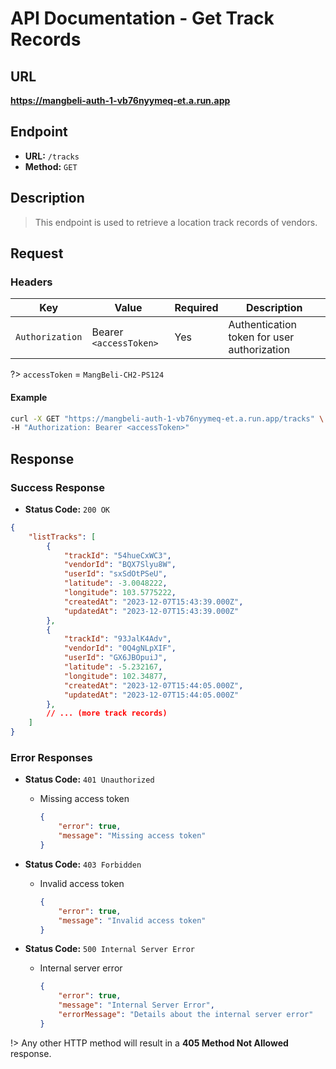 # **API Documentation - Get Track Records**

## URL

**https://mangbeli-auth-1-vb76nyymeq-et.a.run.app**

## Endpoint

- **URL:** `/tracks`
- **Method:** `GET`

## Description

> This endpoint is used to retrieve a location track records of vendors.

## Request

### Headers

| Key            | Value                  | Required | Description                                |
| -------------- | ---------------------- | -------- | ------------------------------------------ |
| `Authorization`| Bearer `<accessToken>` | Yes      | Authentication token for user authorization|

?> `accessToken` = `MangBeli-CH2-PS124`

#### Example
```bash
curl -X GET "https://mangbeli-auth-1-vb76nyymeq-et.a.run.app/tracks" \
-H "Authorization: Bearer <accessToken>"
```

## Response

### Success Response

- **Status Code:** `200 OK`
```json
{
    "listTracks": [
        {
            "trackId": "54hueCxWC3",
            "vendorId": "BQX7Slyu8W",
            "userId": "sxSdOtPSeU",
            "latitude": -3.0048222,
            "longitude": 103.5775222,
            "createdAt": "2023-12-07T15:43:39.000Z",
            "updatedAt": "2023-12-07T15:43:39.000Z"
        },
        {
            "trackId": "93JalK4Adv",
            "vendorId": "0Q4gNLpXIF",
            "userId": "GX6JBOpuiJ",
            "latitude": -5.232167,
            "longitude": 102.34877,
            "createdAt": "2023-12-07T15:44:05.000Z",
            "updatedAt": "2023-12-07T15:44:05.000Z"
        },
        // ... (more track records)
    ]
}
```

### Error Responses

- **Status Code:** `401 Unauthorized`
    - Missing access token
        ```json
        {
            "error": true,
            "message": "Missing access token"
        }
        ```

- **Status Code:** `403 Forbidden`
    - Invalid access token
        ```json
        {
            "error": true,
            "message": "Invalid access token"
        }
        ```

- **Status Code:** `500 Internal Server Error`
    - Internal server error
        ```json
        {
            "error": true,
            "message": "Internal Server Error",
            "errorMessage": "Details about the internal server error"
        }
        ```

!> Any other HTTP method will result in a **405 Method Not Allowed** response.

